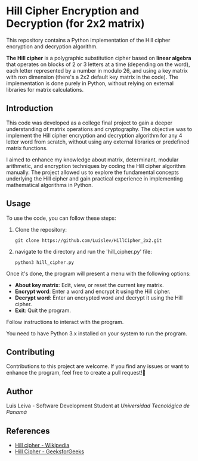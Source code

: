 # Hill Cipher Encryption and Decryption (for 2x2 matrix)

This repository contains a Python implementation of the Hill cipher encryption and decryption algorithm.

**The Hill cipher** is a polygraphic substitution cipher based on **linear algebra** that operates on blocks of 2 or 3 letters at a time (depending on the word), each letter represented by a number in modulo 26, and using a key matrix with nxn dimension (there's a 2x2 default key matrix in the code). The implementation is done purely in Python, without relying on external libraries for matrix calculations.

## Introduction

This code was developed as a college final project to gain a deeper understanding of matrix operations and cryptography. The objective was to implement the Hill cipher encryption and decryption algorithm for any 4 letter word from scratch, without using any external libraries or predefined matrix functions.

I aimed to enhance my knowledge about matrix, determinant, modular arithmetic, and encryption techniques by coding the Hill cipher algorithm manually. The project allowed us to explore the fundamental concepts underlying the Hill cipher and gain practical experience in implementing mathematical algorithms in Python.

## Usage

To use the code, you can follow these steps:

1. Clone the repository:

   `git clone https://github.com/Luislev/HillCipher_2x2.git`

2. navigate to the directory and run the 'hill_cipher.py' file:

    `python3 hill_cipher.py`

Once it's done, the program will present a menu with the following options:
 - **About key matrix**: Edit, view, or reset the current key matrix.
 - **Encrypt word**: Enter a word and encrypt it using the Hill cipher.
 - **Decrypt word**: Enter an encrypted word and decrypt it using the Hill cipher.
 - **Exit**: Quit the program.

Follow instructions to interact with the program.

You need to have Python 3.x installed on your system to run the program.

## Contributing

Contributions to this project are welcome. If you find any issues or want to enhance the program, feel free to create a pull request!🤗

## Author

Luis Leiva - Software Development Student at _Universidad Tecnológica de Panamá_

## References
 - [Hill cipher - Wikipedia](https://www.wikipedia.org/wiki/Hill_cipher)
 - [Hill Cipher - GeeksforGeeks](https://www.geeksforgeeks.org/hill-cipher/)
